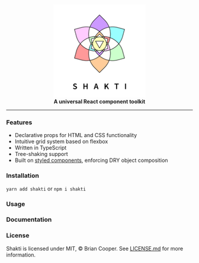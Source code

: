 <div align="center">
<img alt="shakti" src="docs/assets/img/shakti_header.png" height="250px"/>
</div>

<div align="center"><b>A universal React component toolkit</b></div>

<hr>

### Features
- Declarative props for HTML and CSS functionality
- Intuitive grid system based on flexbox
- Written in TypeScript
- Tree-shaking support
- Built on <a href="https://styled-components.com/">styled components</a>, enforcing DRY object composition

### Installation
`yarn add shakti` or `npm i shakti`

### Usage

### Documentation

### License
Shakti is licensed under MIT, &copy; Brian Cooper. See <a href="LICENSE.md">LICENSE.md</a> for more information.